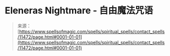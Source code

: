 <!--yml

category: 未分类

date: 2024-06-12 18:48:41

-->

# Eleneras Nightmare - 自由魔法咒语

> 来源：[https://www.spellsofmagic.com/spells/spiritual_spells/contact_spells/11472/page.html#0001-01-01](https://www.spellsofmagic.com/spells/spiritual_spells/contact_spells/11472/page.html#0001-01-01)
